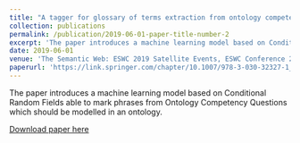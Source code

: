 ```yaml
---
title: "A tagger for glossary of terms extraction from ontology competency questions"
collection: publications
permalink: /publication/2019-06-01-paper-title-number-2
excerpt: 'The paper introduces a machine learning model based on Conditional Random Fields able to mark phrases from Ontology Competency Questions which should be modelled in an ontology.'
date: 2019-06-01
venue: 'The Semantic Web: ESWC 2019 Satellite Events, ESWC Conference 2019, Portoroz, Slovenia'
paperurl: 'https://link.springer.com/chapter/10.1007/978-3-030-32327-1_36'
---
```

The paper introduces a machine learning model based on Conditional Random Fields able to mark phrases from Ontology Competency Questions which should be modelled in an ontology.

[Download paper here](https://link.springer.com/chapter/10.1007/978-3-030-32327-1_36)